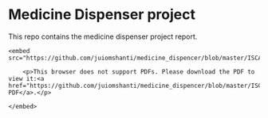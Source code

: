 # Medicine Dispenser project



This repo contains the medicine dispenser project report.


<object data="https://github.com/juiomshanti/medicine_dispencer/blob/master/ISCA_Poster_Award_V1.0.pdf" type="application/pdf" width="700px" height="700px">

    <embed src="https://github.com/juiomshanti/medicine_dispencer/blob/master/ISCA_Poster_Award_V1.0.pdf">

        <p>This browser does not support PDFs. Please download the PDF to view it:<a href="https://github.com/juiomshanti/medicine_dispencer/blob/master/ISCA_Poster_Award_V1.0.pdf">Download PDF</a>.</p>

    </embed>

</object>